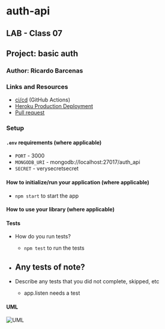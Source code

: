 # auth-api

## LAB - Class 07

## Project: basic auth

### Author: Ricardo Barcenas

### Links and Resources

- [ci/cd](https://github.com/401-advanced-javascript-ricardo-b/auth-api/actions) (GitHub Actions)
- [Heroku Production Deployment](https://ricardob-auth-api.herokuapp.com/)
- [Pull request](https://github.com/401-advanced-javascript-ricardo-b/auth-api/pull/1)

### Setup

#### `.env` requirements (where applicable)

- `PORT` - 3000
- `MONGODB_URI` - mongodb://localhost:27017/auth_api
- `SECRET` - verysecretsecret

#### How to initialize/run your application (where applicable)

- `npm start` to start the app

#### How to use your library (where applicable)

#### Tests

- How do you run tests?
  -  `npm test` to run the tests
- Any tests of note?
  - 

- Describe any tests that you did not complete, skipped, etc
  - app.listen needs a test

#### UML

![UML](./assets/bearerauth.png)